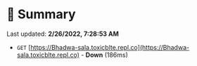 # 📖 Summary
Last updated: **2/26/2022, 7:28:53 AM**

- `GET` [https://Bhadwa-sala.toxicblte.repl.co](https://Bhadwa-sala.toxicblte.repl.co) - **Down** (186ms)
